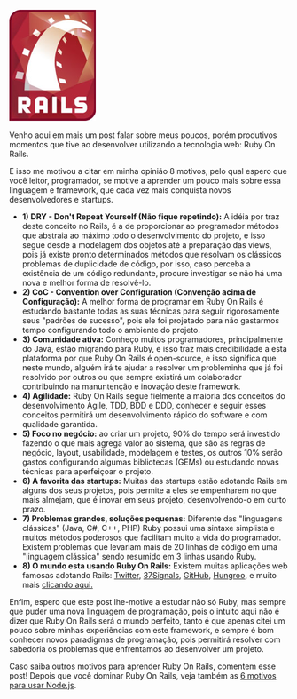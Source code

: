 ![Ruby On Rails](../images/rails-logo.jpg "Ruby On Rails")

Venho aqui em mais um post falar sobre meus poucos, porém produtivos momentos que tive ao desenvolver utilizando a tecnologia web: Ruby On Rails.

E isso me motivou a citar em minha opinião 8 motivos, pelo qual espero que você leitor, programador, se motive a aprender um pouco mais sobre essa linguagem e framework, que cada vez mais conquista novos desenvolvedores e startups.

*   **1) DRY - Don't Repeat Yourself (Não fique repetindo):** A idéia por traz deste conceito no Rails, é a de proporcionar ao programador métodos que abstraia ao máximo todo o desenvolvimento do projeto, e isso segue desde a modelagem dos objetos até a preparação das views, pois já existe pronto determinados métodos que resolvam os clássicos problemas de duplicidade de código, por isso, caso perceba a existência de um código redundante, procure investigar se não há uma nova e melhor forma de resolvê-lo.
*   **2) CoC - Convention over Configuration (Convenção acima de Configuração):** A melhor forma de programar em Ruby On Rails é estudando bastante todas as suas técnicas para seguir rigorosamente seus "padrões de sucesso", pois ele foi projetado para não gastarmos tempo configurando todo o ambiente do projeto.
*   **3) Comunidade ativa:** Conheço muitos programadores, principalmente do Java, estão migrando para Ruby, e isso traz mais credibilidade a esta plataforma por que Ruby On Rails é open-source, e isso significa que neste mundo, alguém irá te ajudar a resolver um probleminha que já foi resolvido por outros ou que sempre existirá um colaborador contribuindo na manuntenção e inovação deste framework.
*   **4) Agilidade:** Ruby On Rails segue fielmente a maioria dos conceitos do desenvolvimento Agile, TDD, BDD e DDD, conhecer e seguir esses conceitos permitirá um desenvolvimento rápido do software e com qualidade garantida.
*   **5) Foco no negócio:** ao criar um projeto, 90% do tempo será investido fazendo o que mais agrega valor ao sistema, que são as regras de negócio, layout, usabilidade, modelagem e testes, os outros 10% serão gastos configurando algumas bibliotecas (GEMs) ou estudando novas técnicas para aperfeiçoar o projeto.
*   **6) A favorita das startups:** Muitas das startups estão adotando Rails em alguns dos seus projetos, pois permite a eles se empenharem no que mais almejam, que é inovar em seus projeto, desenvolvendo-o em curto prazo.
*   **7) Problemas grandes, soluções pequenas:** Diferente das "linguagens clássicas" (Java, C#, C++, PHP) Ruby possui uma sintaxe simplista e muitos métodos poderosos que facilitam muito a vida do programador. Existem problemas que levariam mais de 20 linhas de código em uma "linguagem clássica" sendo resumido em 3 linhas usando Ruby.
*   **8) O mundo esta usando Ruby On Rails:** Existem muitas aplicações web famosas adotando Rails: [Twitter](http://twitter.com), [37Signals](http://37signals.com/), [GitHub](http://github.com/), [Hungroo](http://hungroo.com/), e muito mais [clicando aqui.](http://rubyonrails.com.br/aplicacoes)

Enfim, espero que este post lhe-motive a estudar não só Ruby, mas sempre que puder uma nova linguagem de programação, pois o intuito aqui não é dizer que Ruby On Rails será o mundo perfeito, tanto é que apenas citei um pouco sobre minhas experiências com este framework, e sempre é bom conhecer novos paradigmas de programação, pois permitirá resolver com sabedoria os problemas que enfrentamos ao desenvolver um projeto.

Caso saiba outros motivos para aprender Ruby On Rails, comentem esse post! Depois que você dominar Ruby On Rails, veja também as [6 motivos para usar Node.js]({{site.url}}/6-motivos-para-usar-nodejs).
